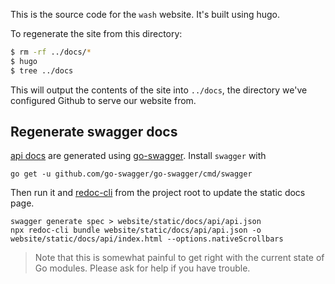 This is the source code for the `wash` website. It's built using hugo.

To regenerate the site from this directory:

```bash
$ rm -rf ../docs/*
$ hugo
$ tree ../docs
```

This will output the contents of the site into `../docs`, the directory we've
configured Github to serve our website from.

## Regenerate swagger docs

[api docs](./content/api/api.json) are generated using [go-swagger](https://github.com/go-swagger/go-swagger). Install `swagger` with
```
go get -u github.com/go-swagger/go-swagger/cmd/swagger
```

Then run it and [redoc-cli](https://github.com/Rebilly/ReDoc/blob/master/cli/README.md) from the project root to update the static docs page.
```
swagger generate spec > website/static/docs/api/api.json
npx redoc-cli bundle website/static/docs/api/api.json -o website/static/docs/api/index.html --options.nativeScrollbars
```

> Note that this is somewhat painful to get right with the current state of Go modules. Please ask for help if you have trouble.
